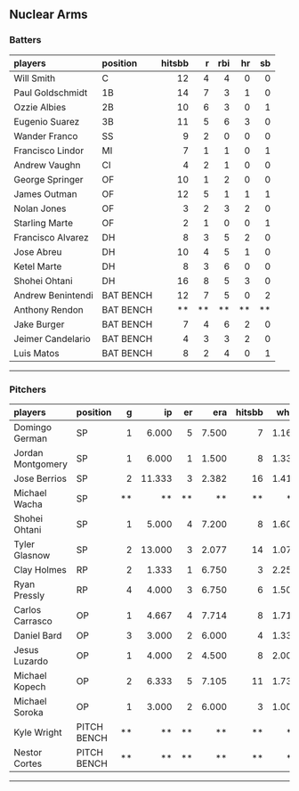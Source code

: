 ## Nuclear Arms

### Batters

 
|players           |position  | hitsbb|  r| rbi| hr| sb| 
|:-----------------|:---------|------:|--:|---:|--:|--:| 
|Will Smith        |C         |     12|  4|   4|  0|  0| 
|Paul Goldschmidt  |1B        |     14|  7|   3|  1|  0| 
|Ozzie Albies      |2B        |     10|  6|   3|  0|  1| 
|Eugenio Suarez    |3B        |     11|  5|   6|  3|  0| 
|Wander Franco     |SS        |      9|  2|   0|  0|  0| 
|Francisco Lindor  |MI        |      7|  1|   1|  0|  1| 
|Andrew Vaughn     |CI        |      4|  2|   1|  0|  0| 
|George Springer   |OF        |     10|  1|   2|  0|  0| 
|James Outman      |OF        |     12|  5|   1|  1|  1| 
|Nolan Jones       |OF        |      3|  2|   3|  2|  0| 
|Starling Marte    |OF        |      2|  1|   0|  0|  1| 
|Francisco Alvarez |DH        |      8|  3|   5|  2|  0| 
|Jose Abreu        |DH        |     10|  4|   5|  1|  0| 
|Ketel Marte       |DH        |      8|  3|   6|  0|  0| 
|Shohei Ohtani     |DH        |     16|  8|   5|  3|  0| 
|Andrew Benintendi |BAT BENCH |     12|  7|   5|  0|  2| 
|Anthony Rendon    |BAT BENCH |     **| **|  **| **| **| 
|Jake Burger       |BAT BENCH |      7|  4|   6|  2|  0| 
|Jeimer Candelario |BAT BENCH |      4|  3|   3|  2|  0| 
|Luis Matos        |BAT BENCH |      8|  2|   4|  0|  1| 


* * *

### Pitchers

 
|players           |position    |  g|     ip| er|   era| hitsbb|  whip| so|  w| sv| 
|:-----------------|:-----------|--:|------:|--:|-----:|------:|-----:|--:|--:|--:| 
|Domingo German    |SP          |  1|  6.000|  5| 7.500|      7| 1.167|  9|  0|  0| 
|Jordan Montgomery |SP          |  1|  6.000|  1| 1.500|      8| 1.333|  5|  0|  0| 
|Jose Berrios      |SP          |  2| 11.333|  3| 2.382|     16| 1.412| 13|  0|  0| 
|Michael Wacha     |SP          | **|     **| **|    **|     **|    **| **| **| **| 
|Shohei Ohtani     |SP          |  1|  5.000|  4| 7.200|      8| 1.600|  7|  0|  0| 
|Tyler Glasnow     |SP          |  2| 13.000|  3| 2.077|     14| 1.077| 16|  1|  0| 
|Clay Holmes       |RP          |  2|  1.333|  1| 6.750|      3| 2.250|  0|  0|  1| 
|Ryan Pressly      |RP          |  4|  4.000|  3| 6.750|      6| 1.500|  6|  0|  2| 
|Carlos Carrasco   |OP          |  1|  4.667|  4| 7.714|      8| 1.714|  5|  0|  0| 
|Daniel Bard       |OP          |  3|  3.000|  2| 6.000|      4| 1.333|  3|  0|  0| 
|Jesus Luzardo     |OP          |  1|  4.000|  2| 4.500|      8| 2.000|  2|  0|  0| 
|Michael Kopech    |OP          |  2|  6.333|  5| 7.105|     11| 1.737|  5|  1|  0| 
|Michael Soroka    |OP          |  1|  3.000|  2| 6.000|      3| 1.000|  3|  0|  0| 
|Kyle Wright       |PITCH BENCH | **|     **| **|    **|     **|    **| **| **| **| 
|Nestor Cortes     |PITCH BENCH | **|     **| **|    **|     **|    **| **| **| **| 


* * *


